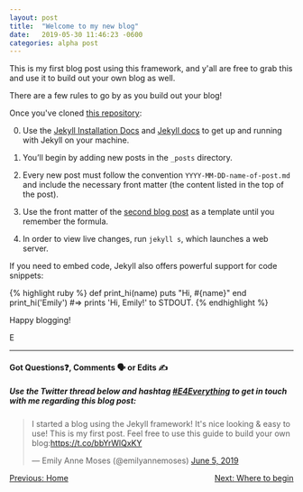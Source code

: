```yaml
---
layout: post
title:  "Welcome to my new blog"
date:   2019-05-30 11:46:23 -0600
categories: alpha post
---
```


This is my first blog post using this framework, and y'all are free to grab this and use it to build out your own blog as well.

There are a few rules to go by as you build out your blog!

Once you've cloned [this repository]:

0. Use the [Jekyll Installation Docs][installation] and [Jekyll docs][jekyll-docs] to get up and running with Jekyll on your machine.

1. You’ll begin by adding new posts in the `_posts` directory. 

1. Every new post must follow the convention `YYYY-MM-DD-name-of-post.md` and include the necessary front matter (the content listed in the top of the post).

1. Use the front matter of the [second blog post][second-post] as a template until you remember the formula.

1. In order to view live changes, run `jekyll s`, which launches a web server.


If you need to embed code, Jekyll also offers powerful support for code snippets:

{% highlight ruby %}
def print_hi(name)
  puts "Hi, #{name}"
end
print_hi('Emily')
#=> prints 'Hi, Emily!' to STDOUT.
{% endhighlight %}

Happy blogging!

E
<hr>
<h4>Got Questions❓, Comments 🗣 or Edits ✍</h4>
<h5>Use the Twitter thread below and hashtag <a href="https://twitter.com/hashtag/e4everything?f=tweets&vertical=default&lang=en" target="_blank">#E4Everything</a> to get in touch with me regarding this blog post:</h5>

<blockquote class="twitter-tweet" data-lang="en"><p lang="en" dir="ltr">I started a blog using the Jekyll framework! It&#39;s nice looking &amp; easy to use! This is my first post. Feel free to use this guide to build your own blog:<a href="https://t.co/bbYrWlQxKY">https://t.co/bbYrWlQxKY</a></p>&mdash; Emily Anne Moses (@emilyannemoses) <a href="https://twitter.com/emilyannemoses/status/1136349624007122945?ref_src=twsrc%5Etfw">June 5, 2019</a></blockquote>
<script async src="https://platform.twitter.com/widgets.js" charset="utf-8"></script>

<span><a href="https://emilyannemoses.github.io/blog/" style="float:left;">Previous: Home</a><a href="https://emilyannemoses.github.io/blog/2019/05/31/where-to-begin.html" style="float:right;">Next: Where to begin</a></span>

[jekyll-docs]: http://jekyllrb.com/docs/home
[installation]: https://jekyllrb.com/docs/installation/
[this repository]: https://github.com/emilyannemoses/blog
[second-post]: http://emilyannemoses.github.io/blog/2019/05/31/where-to-begin.html